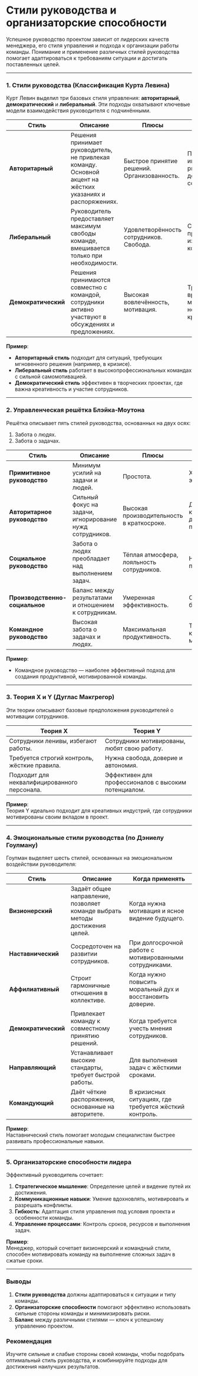 # Стили руководства и организаторские способности

Успешное руководство проектом зависит от лидерских качеств менеджера, его стиля управления и подхода к организации работы команды. Понимание и применение различных стилей руководства помогает адаптироваться к требованиям ситуации и достигать поставленных целей.

---

### **1. Стили руководства (Классификация Курта Левина)**

Курт Левин выделил три базовых стиля управления: **авторитарный**, **демократический** и **либеральный**. Эти подходы охватывают ключевые модели взаимодействия руководителя с подчинёнными.

|**Стиль**|**Описание**|**Плюсы**|**Минусы**|
|---|---|---|---|
|**Авторитарный**|Решения принимает руководитель, не привлекая команду. Основной акцент на жёстких указаниях и распоряжениях.|Быстрое принятие решений. Организованность.|Подавление инициативы, риск демотивации сотрудников.|
|**Либеральный**|Руководитель предоставляет максимум свободы команде, вмешивается только при необходимости.|Удовлетворённость сотрудников. Свобода.|Снижение продуктивности из-за слабого контроля.|
|**Демократический**|Решения принимаются совместно с командой, сотрудники активно участвуют в обсуждениях и предложениях.|Высокая вовлечённость, мотивация.|Требует времени, может быть неэффективен в кризис.|

**Пример**:

- **Авторитарный стиль** подходит для ситуаций, требующих мгновенного решения (например, в кризисе).
- **Либеральный стиль** работает в высокопрофессиональных командах с сильной самомотивацией.
- **Демократический стиль** эффективен в творческих проектах, где важна креативность и участие сотрудников.

---

### **2. Управленческая решётка Блэйка-Моутона**

Решётка описывает пять стилей руководства, основанных на двух осях:

1. Забота о людях.
2. Забота о задачах.

| **Стиль**                      | **Описание**                                             | **Плюсы**                                 | **Минусы**                                      |
| ------------------------------ | -------------------------------------------------------- | ----------------------------------------- | ----------------------------------------------- |
| **Примитивное руководство**    | Минимум усилий на задачи и людей.                        | Простота.                                 | Хаос, низкая эффективность.                     |
| **Авторитарное руководство**   | Сильный фокус на задачи, игнорирование нужд сотрудников. | Высокая производительность в краткосроке. | Демотивация команды в долгосрочной перспективе. |
| **Социальное руководство**     | Забота о людях преобладает над выполнением задач.        | Тёплая атмосфера, лояльность сотрудников. | Низкая производительность.                      |
| **Производственно-социальное** | Баланс между результатами и отношением к сотрудникам.    | Умеренная эффективность.                  | Средние результаты без прорывов.                |
| **Командное руководство**      | Высокая забота о задачах и людях.                        | Максимальная продуктивность.              | Требует высокой квалификации менеджера.         |

**Пример**:

- Командное руководство — наиболее эффективный подход для создания продуктивной, мотивированной команды.

---

### **3. Теория X и Y (Дуглас Макгрегор)**

Эти теории описывают базовые предположения руководителей о мотивации сотрудников.

| **Теория X**                                 | **Теория Y**                                         |
| -------------------------------------------- | ---------------------------------------------------- |
| Сотрудники ленивы, избегают работы.          | Сотрудники мотивированы, любят свою работу.          |
| Требуется строгий контроль, жёсткие правила. | Нужна свобода, доверие и автономия.                  |
| Подходит для неквалифицированного персонала. | Эффективен для профессионалов с высоким потенциалом. |

**Пример**:  
Теория Y идеально подходит для креативных индустрий, где сотрудники мотивированы своим вкладом в проект.

---

### **4. Эмоциональные стили руководства (по Дэниелу Гоулману)**

Гоулман выделяет шесть стилей, основанных на эмоциональном воздействии руководителя:

|**Стиль**|**Описание**|**Когда применять**|
|---|---|---|
|**Визионерский**|Задаёт общее направление, позволяет команде выбрать методы достижения целей.|Когда нужна мотивация и ясное видение будущего.|
|**Наставнический**|Сосредоточен на развитии сотрудников.|При долгосрочной работе с мотивированными сотрудниками.|
|**Аффилиативный**|Строит гармоничные отношения в коллективе.|Когда нужно повысить моральный дух и восстановить доверие.|
|**Демократический**|Привлекает команду к совместному принятию решений.|Когда требуется учесть мнения сотрудников.|
|**Направляющий**|Устанавливает высокие стандарты, требует быстрой работы.|Для выполнения задач с жёсткими сроками.|
|**Командующий**|Даёт чёткие распоряжения, основанные на авторитете.|В кризисных ситуациях, где требуется жёсткий контроль.|

**Пример**:  
Наставнический стиль помогает молодым специалистам быстрее развивать профессиональные навыки.

---

### **5. Организаторские способности лидера**

Эффективный руководитель сочетает:

1. **Стратегическое мышление**: Определение целей и видение путей их достижения.
2. **Коммуникационные навыки**: Умение вдохновлять, мотивировать и разрешать конфликты.
3. **Гибкость**: Адаптация стиля управления под условия проекта и особенности команды.
4. **Управление процессами**: Контроль сроков, ресурсов и выполнения задач.

**Пример**:  
Менеджер, который сочетает визионерский и командный стили, способен мотивировать команду на выполнение сложных задач в сжатые сроки.

---

### **Выводы**

1. **Стили руководства** должны адаптироваться к ситуации и типу команды.
2. **Организаторские способности** помогают эффективно использовать сильные стороны команды и минимизировать риски.
3. **Баланс** между различными стилями — ключ к успешному управлению проектом.

### **Рекомендация**

Изучите сильные и слабые стороны своей команды, чтобы подобрать оптимальный стиль руководства, и комбинируйте подходы для достижения наилучших результатов.